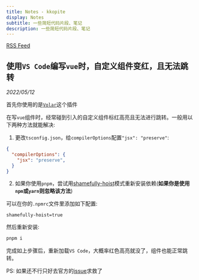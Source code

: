 ```yaml
---
title: Notes - kkopite
display: Notes
subtitle: 一些简短代码片段、笔记
description: 一些简短代码片段、笔记
---
```


[RSS Feed](https://kkopite.netlify.app/notes/feed.xml)

<article>

## 使用`VS Code`编写`vue`时，自定义组件变红，且无法跳转

_2022/05/12_

首先你使用的是[`Volar`](https://github.com/johnsoncodehk/volar)这个插件

在写`vue`组件时，经常碰到引入的自定义组件标红高亮且无法进行跳转。一般用以下两种方法就能解决:

1. 更改`tsconfig.json`，给`compilerOptions`配置`"jsx": "preserve"`:

```json
{
  "compilerOptions": {
    "jsx": "preserve",
  }
}
```

2. 如果你使用`pnpm`，尝试用[shamefully-hoist](https://pnpm.io/npmrc#shamefully-hoist)模式重新安装依赖(**如果你是使用`npm`或`yarn`则忽略该方法**)

可以在你的`.npmrc`文件里添加如下配置:

```
shamefully-hoist=true
```

然后重新安装:

```bash
pnpm i
```

完成如上步骤后，重新加载`VS Code`，大概率红色高亮就没了，组件也能正常跳转。

PS: 如果还不行只好去官方的[issue](https://github.com/johnsoncodehk/volar/issues/)求救了

</article>